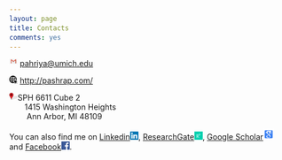 ```yaml
---
layout: page
title: Contacts
comments: yes
---
```




[<img align="left" src="/media/image/gmail.jpg" height="3%" width="3%">](pahriya@umich.edu)  <pahriya@umich.edu><br/>

[<img align="left" src="/media/image/website.png" height="3%" width="3%">](http://pashrap.com/)  <http://pashrap.com/><br/>

<img align="left" src="/media/image/address.png" height="3%" width="3%">   SPH 6611 Cube 2
 <br/>        1415 Washington Heights
 <br/>         Ann Arbor, MI 48109
 
 
 You can also find me on [Linkedin<img src="/media/image/linkedin.png" width="15" height="15">](https://www.linkedin.com/in/pahriya-ashrap-paheliya-aixilafu-084900108/), [ResearchGate<img src="/media/image/researchgate.png" width="15" height="15">](https://www.researchgate.net/profile/Paheliya_Aixilafu), [Google Scholar<img src="/media/image/googlescholar.png" width="20" height="20">](https://scholar.google.com/citations?user=O83SoRkAAAAJ&hl=en) and [Facebook<img src="/media/image/facebook.png" width="15" height="15">](https://www.facebook.com/paheliya.aixilafu).


